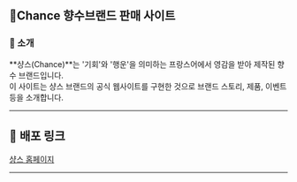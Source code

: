 
## 🌼Chance 향수브랜드 판매 사이트


### 🌟 소개
**샹스(Chance)**는 '기회'와 '행운'을 의미하는 프랑스어에서 영감을 받아 제작된 향수 브랜드입니다.  
이 사이트는 샹스 브랜드의 공식 웹사이트를 구현한 것으로 브랜드 스토리, 제품, 이벤트 등을 소개합니다.

---

## 🔗 배포 링크
[샹스 홈페이지](https://yerim-oot.github.io/Chance/)

---

 
